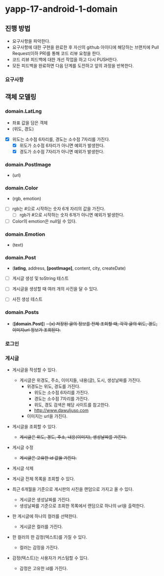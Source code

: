# yapp-17-android-1-domain
## 진행 방법
* 요구사항을 파악한다.
* 요구사항에 대한 구현을 완료한 후 자신의 github 아이디에 해당하는 브랜치에 Pull Request(이하 PR)를 통해 코드 리뷰 요청을 한다.
* 코드 리뷰 피드백에 대한 개선 작업을 하고 다시 PUSH한다.
* 모든 피드백을 완료하면 다음 단계를 도전하고 앞의 과정을 반복한다.

### 요구사항

## 객체 모델링

### domain.LatLng

- 좌표 값을 담은 객체
- (위도, 경도)
- [x] 위도는 소수점 6자리를, 경도는 소수점 7자리를 가진다.
    - [x] 위도가 소수점 6자리가 아니면 예외가 발생한다.
    - [x] 경도가 소수점 7자리가 아니면 예외가 발생한다.

### domain.PostImage

- (url)

### domain.Color

- (rgb, emotion)
- [ ] rgb는 #으로 시작하는 숫자 6개 자리의 값을 가진다.
    - [ ] rgb가 #으로 시작하는 숫자 6개가 아니면 예외가 발생한다.
- [ ] Color의 emotion은 null일 수 있다.

### domain.Emotion

- (text)

### domain.Post

- (__latlng__, address, __[postImage]__, content, city, createDate) 
- [ ] 게시글 생성 및 toString 테스트
- [ ] 게시글을 생성할 때 여러 개의 사진을 달 수 있다.
- [ ] 사진 생성 테스트


### domain.Posts

- (__[domain.Post]__)
~~- [x] 저장된 글의 정보를 전체 조회할 때, 각각 글의 위도, 경도, 이미지url 정보가 조회된다.~~


### 로그인

### 게시글
- 게시글을 작성할 수 있다.
  - 게시글은 위경도, 주소, 이미지들, 내용(글), 도시, 생성날짜를 가진다.
    - 위경도는 위도, 경도를 가진다.
        - 위도는 소수점 6자리를 가진다.
        - 경도는 소수점 7자리를 가진다.
        - 위도, 경도 검색은 해당 사이트를 참고한다.
        - http://www.dawuljuso.com
    - 이미지는 url을 가진다.

- 게시글을 조회할 수 있다.
  - ~~게시글은 위도, 경도, 주소, 내용(이미지), 생성날짜를 가진다.~~
- 게시글 수정
  - ~~게시글은 고유한 id 값을 가진다.~~
- 게시글 삭제
- 게시글 전체 목록을 조회할 수 있다.

- 최근 6개월을 기준으로 게시판의 사진을 랜덤으로 가지고 올 수 있다.
  - 게시글은 생성날짜를 가진다.
  - 생성날짜를 기준으로 조회한 목록에서 랜덤으로 하나의 url을 출력한다.
  
- 한 게시글에 하나의 컬러를 선택한다.
  - 게시글은 컬러를 가진다.
- 한 컬러의 한 감정(텍스트)를 가질 수 있다.
  - 컬러는 감정을 가진다.
- 감정(텍스트)는 사용자가 커스텀할 수 있다.
  - 감정은 고유한 id를 가진다.
  
